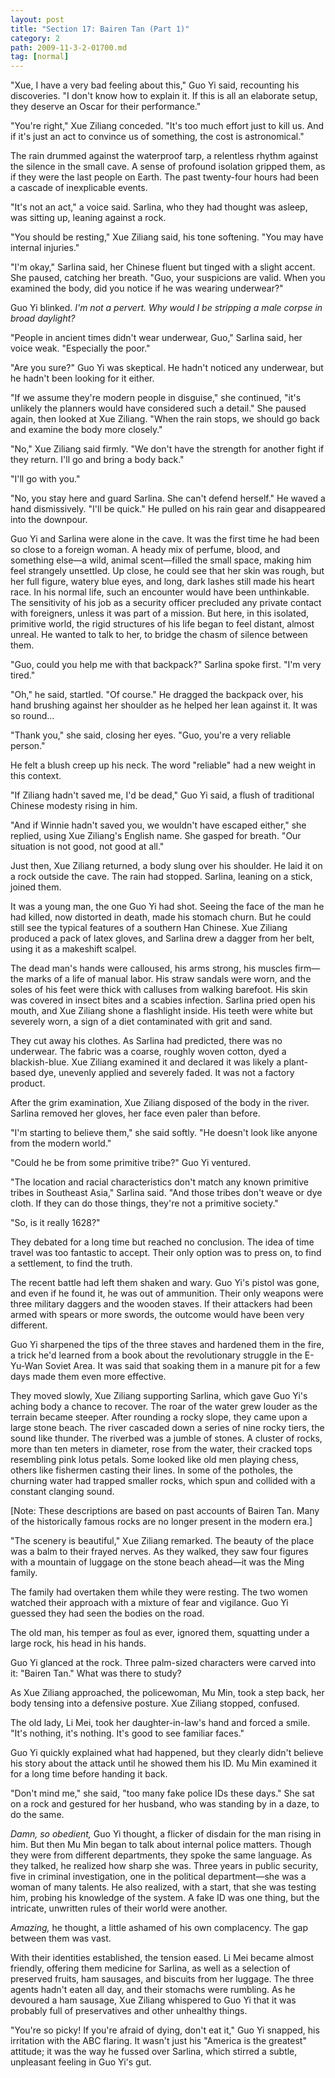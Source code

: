 ```yaml
---
layout: post
title: "Section 17: Bairen Tan (Part 1)"
category: 2
path: 2009-11-3-2-01700.md
tag: [normal]
---
```


"Xue, I have a very bad feeling about this," Guo Yi said, recounting his discoveries. "I don't know how to explain it. If this is all an elaborate setup, they deserve an Oscar for their performance."

"You're right," Xue Ziliang conceded. "It's too much effort just to kill us. And if it's just an act to convince us of something, the cost is astronomical."

The rain drummed against the waterproof tarp, a relentless rhythm against the silence in the small cave. A sense of profound isolation gripped them, as if they were the last people on Earth. The past twenty-four hours had been a cascade of inexplicable events.

"It's not an act," a voice said. Sarlina, who they had thought was asleep, was sitting up, leaning against a rock.

"You should be resting," Xue Ziliang said, his tone softening. "You may have internal injuries."

"I'm okay," Sarlina said, her Chinese fluent but tinged with a slight accent. She paused, catching her breath. "Guo, your suspicions are valid. When you examined the body, did you notice if he was wearing underwear?"

Guo Yi blinked. *I'm not a pervert. Why would I be stripping a male corpse in broad daylight?*

"People in ancient times didn't wear underwear, Guo," Sarlina said, her voice weak. "Especially the poor."

"Are you sure?" Guo Yi was skeptical. He hadn't noticed any underwear, but he hadn't been looking for it either.

"If we assume they're modern people in disguise," she continued, "it's unlikely the planners would have considered such a detail." She paused again, then looked at Xue Ziliang. "When the rain stops, we should go back and examine the body more closely."

"No," Xue Ziliang said firmly. "We don't have the strength for another fight if they return. I'll go and bring a body back."

"I'll go with you."

"No, you stay here and guard Sarlina. She can't defend herself." He waved a hand dismissively. "I'll be quick." He pulled on his rain gear and disappeared into the downpour.

Guo Yi and Sarlina were alone in the cave. It was the first time he had been so close to a foreign woman. A heady mix of perfume, blood, and something else—a wild, animal scent—filled the small space, making him feel strangely unsettled. Up close, he could see that her skin was rough, but her full figure, watery blue eyes, and long, dark lashes still made his heart race. In his normal life, such an encounter would have been unthinkable. The sensitivity of his job as a security officer precluded any private contact with foreigners, unless it was part of a mission. But here, in this isolated, primitive world, the rigid structures of his life began to feel distant, almost unreal. He wanted to talk to her, to bridge the chasm of silence between them.

"Guo, could you help me with that backpack?" Sarlina spoke first. "I'm very tired."

"Oh," he said, startled. "Of course." He dragged the backpack over, his hand brushing against her shoulder as he helped her lean against it. It was so round...

"Thank you," she said, closing her eyes. "Guo, you're a very reliable person."

He felt a blush creep up his neck. The word "reliable" had a new weight in this context.

"If Ziliang hadn't saved me, I'd be dead," Guo Yi said, a flush of traditional Chinese modesty rising in him.

"And if Winnie hadn't saved you, we wouldn't have escaped either," she replied, using Xue Ziliang's English name. She gasped for breath. "Our situation is not good, not good at all."

Just then, Xue Ziliang returned, a body slung over his shoulder. He laid it on a rock outside the cave. The rain had stopped. Sarlina, leaning on a stick, joined them.

It was a young man, the one Guo Yi had shot. Seeing the face of the man he had killed, now distorted in death, made his stomach churn. But he could still see the typical features of a southern Han Chinese. Xue Ziliang produced a pack of latex gloves, and Sarlina drew a dagger from her belt, using it as a makeshift scalpel.

The dead man's hands were calloused, his arms strong, his muscles firm—the marks of a life of manual labor. His straw sandals were worn, and the soles of his feet were thick with calluses from walking barefoot. His skin was covered in insect bites and a scabies infection. Sarlina pried open his mouth, and Xue Ziliang shone a flashlight inside. His teeth were white but severely worn, a sign of a diet contaminated with grit and sand.

They cut away his clothes. As Sarlina had predicted, there was no underwear. The fabric was a coarse, roughly woven cotton, dyed a blackish-blue. Xue Ziliang examined it and declared it was likely a plant-based dye, unevenly applied and severely faded. It was not a factory product.

After the grim examination, Xue Ziliang disposed of the body in the river. Sarlina removed her gloves, her face even paler than before.

"I'm starting to believe them," she said softly. "He doesn't look like anyone from the modern world."

"Could he be from some primitive tribe?" Guo Yi ventured.

"The location and racial characteristics don't match any known primitive tribes in Southeast Asia," Sarlina said. "And those tribes don't weave or dye cloth. If they can do those things, they're not a primitive society."

"So, is it really 1628?"

They debated for a long time but reached no conclusion. The idea of time travel was too fantastic to accept. Their only option was to press on, to find a settlement, to find the truth.

The recent battle had left them shaken and wary. Guo Yi's pistol was gone, and even if he found it, he was out of ammunition. Their only weapons were three military daggers and the wooden staves. If their attackers had been armed with spears or more swords, the outcome would have been very different.

Guo Yi sharpened the tips of the three staves and hardened them in the fire, a trick he'd learned from a book about the revolutionary struggle in the E-Yu-Wan Soviet Area. It was said that soaking them in a manure pit for a few days made them even more effective.

They moved slowly, Xue Ziliang supporting Sarlina, which gave Guo Yi's aching body a chance to recover. The roar of the water grew louder as the terrain became steeper. After rounding a rocky slope, they came upon a large stone beach. The river cascaded down a series of nine rocky tiers, the sound like thunder. The riverbed was a jumble of stones. A cluster of rocks, more than ten meters in diameter, rose from the water, their cracked tops resembling pink lotus petals. Some looked like old men playing chess, others like fishermen casting their lines. In some of the potholes, the churning water had trapped smaller rocks, which spun and collided with a constant clanging sound.

[Note: These descriptions are based on past accounts of Bairen Tan. Many of the historically famous rocks are no longer present in the modern era.]

"The scenery is beautiful," Xue Ziliang remarked. The beauty of the place was a balm to their frayed nerves. As they walked, they saw four figures with a mountain of luggage on the stone beach ahead—it was the Ming family.

The family had overtaken them while they were resting. The two women watched their approach with a mixture of fear and vigilance. Guo Yi guessed they had seen the bodies on the road.

The old man, his temper as foul as ever, ignored them, squatting under a large rock, his head in his hands.

Guo Yi glanced at the rock. Three palm-sized characters were carved into it: "Bairen Tan." What was there to study?

As Xue Ziliang approached, the policewoman, Mu Min, took a step back, her body tensing into a defensive posture. Xue Ziliang stopped, confused.

The old lady, Li Mei, took her daughter-in-law's hand and forced a smile. "It's nothing, it's nothing. It's good to see familiar faces."

Guo Yi quickly explained what had happened, but they clearly didn't believe his story about the attack until he showed them his ID. Mu Min examined it for a long time before handing it back.

"Don't mind me," she said, "too many fake police IDs these days." She sat on a rock and gestured for her husband, who was standing by in a daze, to do the same.

*Damn, so obedient,* Guo Yi thought, a flicker of disdain for the man rising in him. But then Mu Min began to talk about internal police matters. Though they were from different departments, they spoke the same language. As they talked, he realized how sharp she was. Three years in public security, five in criminal investigation, one in the political department—she was a woman of many talents. He also realized, with a start, that she was testing him, probing his knowledge of the system. A fake ID was one thing, but the intricate, unwritten rules of their world were another.

*Amazing,* he thought, a little ashamed of his own complacency. The gap between them was vast.

With their identities established, the tension eased. Li Mei became almost friendly, offering them medicine for Sarlina, as well as a selection of preserved fruits, ham sausages, and biscuits from her luggage. The three agents hadn't eaten all day, and their stomachs were rumbling. As he devoured a ham sausage, Xue Ziliang whispered to Guo Yi that it was probably full of preservatives and other unhealthy things.

"You're so picky! If you're afraid of dying, don't eat it," Guo Yi snapped, his irritation with the ABC flaring. It wasn't just his "America is the greatest" attitude; it was the way he fussed over Sarlina, which stirred a subtle, unpleasant feeling in Guo Yi's gut.